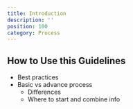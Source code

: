 ```yaml
---
title: Introduction
description: ''
position: 100
category: Process
---
```

## How to Use this Guidelines
- Best practices
- Basic vs advance process
    - Differences
    - Where to start and combine info

